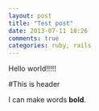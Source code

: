 ```yaml
---
layout: post
title: "Test post"
date: 2013-07-11 18:26
comments: true
categories: ruby, rails
---
```


Hello world!!!!!

#This is header

I can make words **bold**.